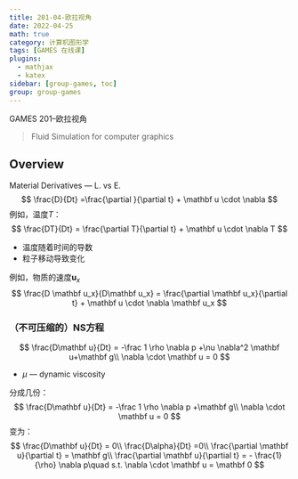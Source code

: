 ```yaml
---
title: 201-04-欧拉视角
date: 2022-04-25
math: true
category: 计算机图形学
tags: [GAMES 在线课]
plugins:
  - mathjax
  - katex
sidebar: [group-games, toc]
group: group-games
---
```


GAMES 201–欧拉视角

<!--more-->

> Fluid Simulation for computer graphics

## Overview

Material Derivatives — L. vs E.
$$
\frac{D}{Dt} =\frac{\partial }{\partial t} + \mathbf u \cdot \nabla
$$
例如，温度$T$：
$$
\frac{DT}{Dt} = \frac{\partial T}{\partial t} + \mathbf u \cdot \nabla T
$$

- 温度随着时间的导数
- 粒子移动导致变化

例如，物质的速度$\mathbf u_x$
$$
\frac{D \mathbf u_x}{D\mathbf u_x} = \frac{\partial  \mathbf u_x}{\partial t} + \mathbf u \cdot \nabla \mathbf u_x
$$

### （不可压缩的）NS方程

$$
\frac{D\mathbf u}{Dt} = -\frac 1 \rho \nabla p  +\nu \nabla^2 \mathbf u+\mathbf g\\
\nabla \cdot \mathbf u = 0
$$

- $\mu$ — dynamic viscosity

分成几份：
$$
\frac{D\mathbf u}{Dt} = -\frac 1 \rho \nabla p  +\mathbf g\\
\nabla \cdot \mathbf u = 0
$$
变为：
$$
\frac{D\mathbf u}{Dt}  = 0\\
\frac{D\alpha}{Dt}  =0\\
\frac{\partial \mathbf u}{\partial t} = \mathbf g\\
\frac{\partial \mathbf u}{\partial t} = - \frac{1}{\rho} \nabla p\quad s.t. \nabla \cdot \mathbf u = \mathbf 0
$$
